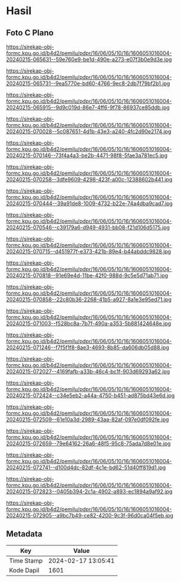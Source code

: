 # Hasil

## Foto C Plano

https://sirekap-obj-formc.kpu.go.id/b4d2/pemilu/pdpr/16/06/05/10/16/1606051016004-20240215-065631--59e760e9-be1d-490e-a273-e07f3b0e9d3e.jpg

https://sirekap-obj-formc.kpu.go.id/b4d2/pemilu/pdpr/16/06/05/10/16/1606051016004-20240215-065731--9ea5770e-bd60-4766-9ec8-2db7f79bf2b1.jpg

https://sirekap-obj-formc.kpu.go.id/b4d2/pemilu/pdpr/16/06/05/10/16/1606051016004-20240215-065915--9d9c019d-86e7-4ff6-9f78-86937ce85ddb.jpg

https://sirekap-obj-formc.kpu.go.id/b4d2/pemilu/pdpr/16/06/05/10/16/1606051016004-20240215-070028--5c087651-4d1b-43e3-a240-4fc2d90e2174.jpg

https://sirekap-obj-formc.kpu.go.id/b4d2/pemilu/pdpr/16/06/05/10/16/1606051016004-20240215-070146--73f4a4a3-be2b-4471-98f8-5fae3a781ec5.jpg

https://sirekap-obj-formc.kpu.go.id/b4d2/pemilu/pdpr/16/06/05/10/16/1606051016004-20240215-070258--3dfe9609-4298-423f-a00c-12388602b441.jpg

https://sirekap-obj-formc.kpu.go.id/b4d2/pemilu/pdpr/16/06/05/10/16/1606051016004-20240215-070444--39a91de8-1009-4732-b22e-74a4dba9cad7.jpg

https://sirekap-obj-formc.kpu.go.id/b4d2/pemilu/pdpr/16/06/05/10/16/1606051016004-20240215-070546--c39179a6-d949-4931-bb08-f21d106d5175.jpg

https://sirekap-obj-formc.kpu.go.id/b4d2/pemilu/pdpr/16/06/05/10/16/1606051016004-20240215-070715--d451977f-e373-421b-89e4-b44abddc9828.jpg

https://sirekap-obj-formc.kpu.go.id/b4d2/pemilu/pdpr/16/06/05/10/16/1606051016004-20240215-070818--91e69e4d-11be-42f0-988d-9c5e5d71ab71.jpg

https://sirekap-obj-formc.kpu.go.id/b4d2/pemilu/pdpr/16/06/05/10/16/1606051016004-20240215-070858--22c80b36-2268-41b5-a927-8a1e3e95ed71.jpg

https://sirekap-obj-formc.kpu.go.id/b4d2/pemilu/pdpr/16/06/05/10/16/1606051016004-20240215-071003--f528bc8a-7b7f-490a-a353-5b881424648e.jpg

https://sirekap-obj-formc.kpu.go.id/b4d2/pemilu/pdpr/16/06/05/10/16/1606051016004-20240215-071246--f7f5f1f8-8ae3-4693-8b85-da606db05d88.jpg

https://sirekap-obj-formc.kpu.go.id/b4d2/pemilu/pdpr/16/06/05/10/16/1606051016004-20240215-072027--4169fafb-a33b-46c4-bc1f-903d69293a62.jpg

https://sirekap-obj-formc.kpu.go.id/b4d2/pemilu/pdpr/16/06/05/10/16/1606051016004-20240215-072424--c34e5eb2-a44a-4750-b451-ad875bd43e6d.jpg

https://sirekap-obj-formc.kpu.go.id/b4d2/pemilu/pdpr/16/06/05/10/16/1606051016004-20240215-072509--61e10a3d-2989-43aa-82af-097e0df092fe.jpg

https://sirekap-obj-formc.kpu.go.id/b4d2/pemilu/pdpr/16/06/05/10/16/1606051016004-20240215-072659--79e64162-26a6-48f5-95c8-75ada7d8e01e.jpg

https://sirekap-obj-formc.kpu.go.id/b4d2/pemilu/pdpr/16/06/05/10/16/1606051016004-20240215-072741--d100d4dc-82df-4c1e-bd62-51d40ff819d1.jpg

https://sirekap-obj-formc.kpu.go.id/b4d2/pemilu/pdpr/16/06/05/10/16/1606051016004-20240215-072823--0405b394-2c1a-4902-a893-ec1894a9af92.jpg

https://sirekap-obj-formc.kpu.go.id/b4d2/pemilu/pdpr/16/06/05/10/16/1606051016004-20240215-072905--a9bc7b49-ce82-4200-9c3f-96d0ca04f5eb.jpg


## Metadata

| Key        | Value               |
| ---------- | ------------------- |
| Time Stamp | 2024-02-17 13:05:41 |
| Kode Dapil | 1601                |



